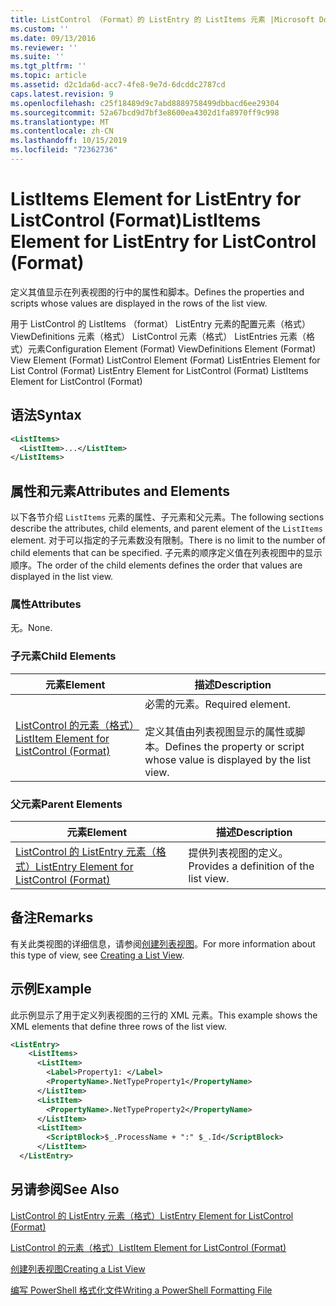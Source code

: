 ```yaml
---
title: ListControl （Format）的 ListEntry 的 ListItems 元素 |Microsoft Docs
ms.custom: ''
ms.date: 09/13/2016
ms.reviewer: ''
ms.suite: ''
ms.tgt_pltfrm: ''
ms.topic: article
ms.assetid: d2c1da6d-acc7-4fe8-9e7d-6dcddc2787cd
caps.latest.revision: 9
ms.openlocfilehash: c25f18489d9c7abd8889758499dbbacd6ee29304
ms.sourcegitcommit: 52a67bcd9d7bf3e8600ea4302d1fa8970ff9c998
ms.translationtype: MT
ms.contentlocale: zh-CN
ms.lasthandoff: 10/15/2019
ms.locfileid: "72362736"
---
```

# <a name="listitems-element-for-listentry-for-listcontrol-format"></a><span data-ttu-id="f74a2-102">ListItems Element for ListEntry for ListControl (Format)</span><span class="sxs-lookup"><span data-stu-id="f74a2-102">ListItems Element for ListEntry for ListControl (Format)</span></span>

<span data-ttu-id="f74a2-103">定义其值显示在列表视图的行中的属性和脚本。</span><span class="sxs-lookup"><span data-stu-id="f74a2-103">Defines the properties and scripts whose values are displayed in the rows of the list view.</span></span>

<span data-ttu-id="f74a2-104">用于 ListControl 的 ListItems （format） ListEntry 元素的配置元素（格式） ViewDefinitions 元素（格式） ListControl 元素（格式） ListEntries 元素（格式）元素</span><span class="sxs-lookup"><span data-stu-id="f74a2-104">Configuration Element (Format) ViewDefinitions Element (Format) View Element (Format) ListControl Element (Format) ListEntries Element for List Control (Format) ListEntry Element for ListControl (Format) ListItems Element for ListControl (Format)</span></span>

## <a name="syntax"></a><span data-ttu-id="f74a2-105">语法</span><span class="sxs-lookup"><span data-stu-id="f74a2-105">Syntax</span></span>

```xml
<ListItems>
  <ListItem>...</ListItem>
</ListItems>
```

## <a name="attributes-and-elements"></a><span data-ttu-id="f74a2-106">属性和元素</span><span class="sxs-lookup"><span data-stu-id="f74a2-106">Attributes and Elements</span></span>

<span data-ttu-id="f74a2-107">以下各节介绍 `ListItems` 元素的属性、子元素和父元素。</span><span class="sxs-lookup"><span data-stu-id="f74a2-107">The following sections describe the attributes, child elements, and parent element of the `ListItems` element.</span></span> <span data-ttu-id="f74a2-108">对于可以指定的子元素数没有限制。</span><span class="sxs-lookup"><span data-stu-id="f74a2-108">There is no limit to the number of child elements that can be specified.</span></span> <span data-ttu-id="f74a2-109">子元素的顺序定义值在列表视图中的显示顺序。</span><span class="sxs-lookup"><span data-stu-id="f74a2-109">The order of the child elements defines the order that values are displayed in the list view.</span></span>

### <a name="attributes"></a><span data-ttu-id="f74a2-110">属性</span><span class="sxs-lookup"><span data-stu-id="f74a2-110">Attributes</span></span>

<span data-ttu-id="f74a2-111">无。</span><span class="sxs-lookup"><span data-stu-id="f74a2-111">None.</span></span>

### <a name="child-elements"></a><span data-ttu-id="f74a2-112">子元素</span><span class="sxs-lookup"><span data-stu-id="f74a2-112">Child Elements</span></span>

|<span data-ttu-id="f74a2-113">元素</span><span class="sxs-lookup"><span data-stu-id="f74a2-113">Element</span></span>|<span data-ttu-id="f74a2-114">描述</span><span class="sxs-lookup"><span data-stu-id="f74a2-114">Description</span></span>|
|-------------|-----------------|
|[<span data-ttu-id="f74a2-115">ListControl 的元素（格式）</span><span class="sxs-lookup"><span data-stu-id="f74a2-115">ListItem Element for ListControl (Format)</span></span>](./listitem-element-for-listitems-for-listcontrol-format.md)|<span data-ttu-id="f74a2-116">必需的元素。</span><span class="sxs-lookup"><span data-stu-id="f74a2-116">Required element.</span></span><br /><br /> <span data-ttu-id="f74a2-117">定义其值由列表视图显示的属性或脚本。</span><span class="sxs-lookup"><span data-stu-id="f74a2-117">Defines the property or script whose value is displayed by the list view.</span></span>|

### <a name="parent-elements"></a><span data-ttu-id="f74a2-118">父元素</span><span class="sxs-lookup"><span data-stu-id="f74a2-118">Parent Elements</span></span>

|<span data-ttu-id="f74a2-119">元素</span><span class="sxs-lookup"><span data-stu-id="f74a2-119">Element</span></span>|<span data-ttu-id="f74a2-120">描述</span><span class="sxs-lookup"><span data-stu-id="f74a2-120">Description</span></span>|
|-------------|-----------------|
|[<span data-ttu-id="f74a2-121">ListControl 的 ListEntry 元素（格式）</span><span class="sxs-lookup"><span data-stu-id="f74a2-121">ListEntry Element for ListControl (Format)</span></span>](./listentry-element-for-listcontrol-format.md)|<span data-ttu-id="f74a2-122">提供列表视图的定义。</span><span class="sxs-lookup"><span data-stu-id="f74a2-122">Provides a definition of the list view.</span></span>|

## <a name="remarks"></a><span data-ttu-id="f74a2-123">备注</span><span class="sxs-lookup"><span data-stu-id="f74a2-123">Remarks</span></span>

<span data-ttu-id="f74a2-124">有关此类视图的详细信息，请参阅[创建列表视图](./creating-a-list-view.md)。</span><span class="sxs-lookup"><span data-stu-id="f74a2-124">For more information about this type of view, see [Creating a List View](./creating-a-list-view.md).</span></span>

## <a name="example"></a><span data-ttu-id="f74a2-125">示例</span><span class="sxs-lookup"><span data-stu-id="f74a2-125">Example</span></span>

<span data-ttu-id="f74a2-126">此示例显示了用于定义列表视图的三行的 XML 元素。</span><span class="sxs-lookup"><span data-stu-id="f74a2-126">This example shows the XML elements that define three rows of the list view.</span></span>

```xml
<ListEntry>
    <ListItems>
      <ListItem>
        <Label>Property1: </Label>
        <PropertyName>.NetTypeProperty1</PropertyName>
      </ListItem>
      <ListItem>
        <PropertyName>.NetTypeProperty2</PropertyName>
      </ListItem>
      <ListItem>
        <ScriptBlock>$_.ProcessName + ":" $_.Id</ScriptBlock>
      </ListItem>
  </ListEntry>
```

## <a name="see-also"></a><span data-ttu-id="f74a2-127">另请参阅</span><span class="sxs-lookup"><span data-stu-id="f74a2-127">See Also</span></span>

[<span data-ttu-id="f74a2-128">ListControl 的 ListEntry 元素（格式）</span><span class="sxs-lookup"><span data-stu-id="f74a2-128">ListEntry Element for ListControl (Format)</span></span>](./listentry-element-for-listcontrol-format.md)

[<span data-ttu-id="f74a2-129">ListControl 的元素（格式）</span><span class="sxs-lookup"><span data-stu-id="f74a2-129">ListItem Element for ListControl (Format)</span></span>](./listitem-element-for-listitems-for-listcontrol-format.md)

[<span data-ttu-id="f74a2-130">创建列表视图</span><span class="sxs-lookup"><span data-stu-id="f74a2-130">Creating a List View</span></span>](./creating-a-list-view.md)

[<span data-ttu-id="f74a2-131">编写 PowerShell 格式化文件</span><span class="sxs-lookup"><span data-stu-id="f74a2-131">Writing a PowerShell Formatting File</span></span>](./writing-a-powershell-formatting-file.md)
